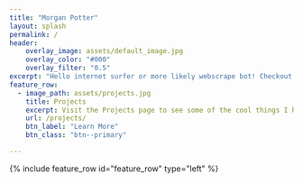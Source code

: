 ```yaml
---
title: "Morgan Potter"
layout: splash
permalink: /
header:
    overlay_image: assets/default_image.jpg
    overlay_color: "#000"
    overlay_filter: "0.5"
excerpt: "Hello internet surfer or more likely webscrape bot! Checkout my stuff below or in the navbar up top."
feature_row:
  - image_path: assets/projects.jpg
    title: Projects
    excerpt: Visit the Projects page to see some of the cool things I have done.
    url: /projects/
    btn_label: "Learn More"
    btn_class: "btn--primary"

---
```


{% include feature_row id="feature_row" type="left" %}